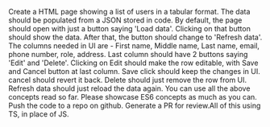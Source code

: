 Create a HTML page showing a list of users in a tabular format. The data should be populated from a JSON stored in code. By default, the page should open with just a button saying 'Load data'. Clicking on that button should show the data. After that, the button should change to 'Refresh data'. The columns needed in UI are - First name, Middle name, Last name, email, phone number, role, address. Last column should have 2 buttons saying 'Edit' and 'Delete'. Clicking on Edit should make the row editable, with Save and Cancel button at last column. Save click should keep the changes in UI. cancel should revert it back. Delete should just remove the row from UI. Refresh data should just reload the data again. You can use all the above concepts read so far. Please showcase ES6 concepts as much as you can. Push the code to a repo on github. Generate a PR for review.All of this using TS, in place of JS.
